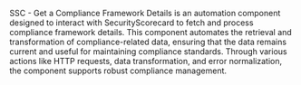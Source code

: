 SSC - Get a Compliance Framework Details is an automation component designed to interact with SecurityScorecard to fetch and process compliance framework details. This component automates the retrieval and transformation of compliance-related data, ensuring that the data remains current and useful for maintaining compliance standards. Through various actions like HTTP requests, data transformation, and error normalization, the component supports robust compliance management.
